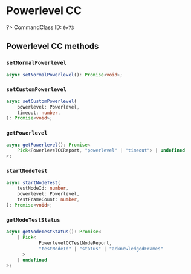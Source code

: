 # Powerlevel CC

?> CommandClass ID: `0x73`

## Powerlevel CC methods

### `setNormalPowerlevel`

```ts
async setNormalPowerlevel(): Promise<void>;
```

### `setCustomPowerlevel`

```ts
async setCustomPowerlevel(
	powerlevel: Powerlevel,
	timeout: number,
): Promise<void>;
```

### `getPowerlevel`

```ts
async getPowerlevel(): Promise<
	Pick<PowerlevelCCReport, "powerlevel" | "timeout"> | undefined
>;
```

### `startNodeTest`

```ts
async startNodeTest(
	testNodeId: number,
	powerlevel: Powerlevel,
	testFrameCount: number,
): Promise<void>;
```

### `getNodeTestStatus`

```ts
async getNodeTestStatus(): Promise<
	| Pick<
			PowerlevelCCTestNodeReport,
			"testNodeId" | "status" | "acknowledgedFrames"
	  >
	| undefined
>;
```
